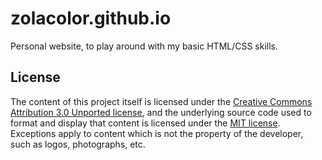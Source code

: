 # zolacolor.github.io
Personal website, to play around with my basic HTML/CSS skills.

## License

The content of this project itself is licensed under the [Creative Commons Attribution 3.0 Unported license](https://creativecommons.org/licenses/by/3.0/), and the underlying source code used to format and display that content is licensed under the [MIT license](LICENSE.md). Exceptions apply to content which is not the property of the developer, such as logos, photographs, etc. 
